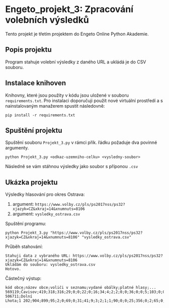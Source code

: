 # Engeto_projekt_3: Zpracování volebních výsledků

Tento projekt je třetím projektem do Engeto Online Python Akademie.

## Popis projektu

Program stahuje volební výsledky z daného URL a ukládá je do CSV souboru.

## Instalace knihoven

Knihovny, které jsou použity v kódu jsou uložené v souboru `requirements.txt`. Pro instalaci doporučuji použít nové virtuální prostředí a s nainstalovaným manažerem spustit následovně:

    
    pip install -r requirements.txt
    

## Spuštění projektu

Spuštění souboru `Projekt_3.py` v rámci přík. řádku požaduje dva povinné argumenty.

    
    python Projekt_3.py <odkaz-uzemniho-celku> <vysledny-soubor>
    

Následně se vám stáhnou výsledky jako soubor s příponou `.csv`

## Ukázka projektu

Výsledky hlasování pro okres Ostrava:

  1. argument: `https://www.volby.cz/pls/ps2017nss/ps32?xjazyk=CZ&xkraj=14&xnumnuts=8106`
  2. argument: `vysledky_ostrava.csv`

Spuštění programu:

    python Projekt_3.py "https://www.volby.cz/pls/ps2017nss/ps32?xjazyk=CZ&xkraj=14&xnumnuts=8106" "vysledky_ostrava.csv"

Průběh stahování:

    Stahuji data z vybraného URL: https://www.volby.cz/pls/ps2017nss/ps32?xjazyk=CZ&xkraj=14&xnumnuts=8106
    Ukládám do souboru: vysledky_ostrava.csv
    Hotovo.

Částečný výstup:

    kód obce;název obce;voliči v seznamu;vydané obálky;platné hlasy;...
    569119;Čavisov;419;318;316;29;0;0;22;0;16;34;4;2;2;0;0;36;0;0;5;103;0;0;27;0;1;2;0;29;4
    506711;Dolní Lhota;1 202;904;899;95;2;0;69;0;31;41;9;3;2;1;1;90;0;0;25;356;0;2;65;0;6;7;0;91;3

